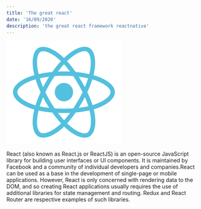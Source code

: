 ```yaml
---
title: 'The great react'
date: '16/09/2020'
description: 'the great react framework reactnative'
---
```


![react](./react.png)

React (also known as React.js or ReactJS) is an open-source JavaScript library for building user interfaces or UI components. It is maintained by Facebook and a community of individual developers and companies.React can be used as a base in the development of single-page or mobile applications. However, React is only concerned with rendering data to the DOM, and so creating React applications usually requires the use of additional libraries for state management and routing. Redux and React Router are respective examples of such libraries.